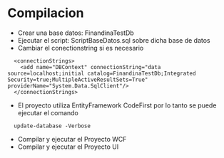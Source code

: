 # Compilacion

* Crear una base datos: FinandinaTestDb
* Ejecutar el script: ScriptBaseDatos.sql sobre dicha base de datos
* Cambiar el conectionstring si es necesario
```
  <connectionStrings>
    <add name="DBContext" connectionString="data source=localhost;initial catalog=FinandinaTestDb;Integrated Security=true;MultipleActiveResultSets=True" providerName="System.Data.SqlClient"/>
  </connectionStrings>
```

* El proyecto utiliza EntityFramework CodeFirst por lo tanto se puede ejecutar el comando
```
  update-database -Verbose
```

* Compilar y ejecutar el Proyecto WCF
* Compilar y ejecutar el Proyecto UI

